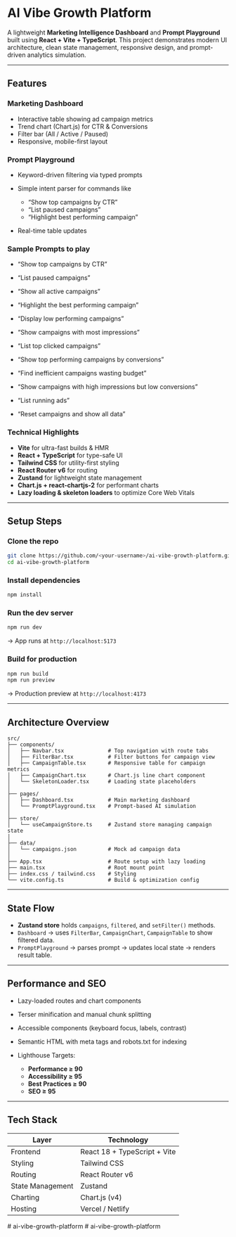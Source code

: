 # AI Vibe Growth Platform

A lightweight **Marketing Intelligence Dashboard** and **Prompt Playground** built using **React + Vite + TypeScript**.
This project demonstrates modern UI architecture, clean state management, responsive design, and prompt-driven analytics simulation.

---

## Features

### Marketing Dashboard

- Interactive table showing ad campaign metrics
- Trend chart (Chart.js) for CTR & Conversions
- Filter bar (All / Active / Paused)
- Responsive, mobile-first layout

### Prompt Playground

- Keyword-driven filtering via typed prompts
- Simple intent parser for commands like

  - “Show top campaigns by CTR”
  - “List paused campaigns”
  - “Highlight best performing campaign”

- Real-time table updates

### Sample Prompts to play

- “Show top campaigns by CTR”

- “List paused campaigns”

- “Show all active campaigns”

- “Highlight the best performing campaign”

- “Display low performing campaigns”

- “Show campaigns with most impressions”

- “List top clicked campaigns”

- “Show top performing campaigns by conversions”

- “Find inefficient campaigns wasting budget”

- “Show campaigns with high impressions but low conversions”

- “List running ads”

- “Reset campaigns and show all data”

### Technical Highlights

- **Vite** for ultra-fast builds & HMR
- **React + TypeScript** for type-safe UI
- **Tailwind CSS** for utility-first styling
- **React Router v6** for routing
- **Zustand** for lightweight state management
- **Chart.js + react-chartjs-2** for performant charts
- **Lazy loading & skeleton loaders** to optimize Core Web Vitals

---

## Setup Steps

### Clone the repo

```bash
git clone https://github.com/<your-username>/ai-vibe-growth-platform.git
cd ai-vibe-growth-platform
```

### Install dependencies

```bash
npm install
```

### Run the dev server

```bash
npm run dev
```

→ App runs at `http://localhost:5173`

### Build for production

```bash
npm run build
npm run preview
```

→ Production preview at `http://localhost:4173`

---

## Architecture Overview

```
src/
├── components/
│   ├── Navbar.tsx              # Top navigation with route tabs
│   ├── FilterBar.tsx           # Filter buttons for campaign view
│   ├── CampaignTable.tsx       # Responsive table for campaign metrics
│   ├── CampaignChart.tsx       # Chart.js line chart component
│   └── SkeletonLoader.tsx      # Loading state placeholders
│
├── pages/
│   ├── Dashboard.tsx           # Main marketing dashboard
│   └── PromptPlayground.tsx    # Prompt-based AI simulation
│
├── store/
│   └── useCampaignStore.ts     # Zustand store managing campaign state
│
├── data/
│   └── campaigns.json          # Mock ad campaign data
│
├── App.tsx                     # Route setup with lazy loading
├── main.tsx                    # Root mount point
├── index.css / tailwind.css    # Styling
└── vite.config.ts              # Build & optimization config
```

---

## State Flow

- **Zustand store** holds `campaigns`, `filtered`, and `setFilter()` methods.
- `Dashboard` → uses `FilterBar`, `CampaignChart`, `CampaignTable` to show filtered data.
- `PromptPlayground` → parses prompt → updates local state → renders result table.

---

## Performance and SEO

- Lazy-loaded routes and chart components
- Terser minification and manual chunk splitting
- Accessible components (keyboard focus, labels, contrast)
- Semantic HTML with meta tags and robots.txt for indexing
- Lighthouse Targets:

  - **Performance ≥ 90**
  - **Accessibility ≥ 95**
  - **Best Practices ≥ 90**
  - **SEO ≥ 95**

---

## Tech Stack

| Layer            | Technology                   |
| ---------------- | ---------------------------- |
| Frontend         | React 18 + TypeScript + Vite |
| Styling          | Tailwind CSS                 |
| Routing          | React Router v6              |
| State Management | Zustand                      |
| Charting         | Chart.js (v4)                |
| Hosting          | Vercel / Netlify             |
#   a i - v i b e - g r o w t h - p l a t f o r m  
 #   a i - v i b e - g r o w t h - p l a t f o r m  
 